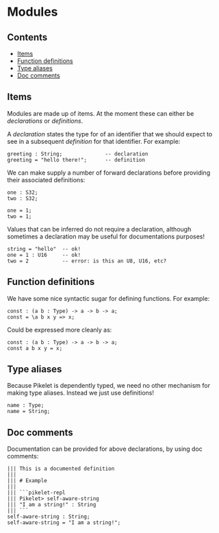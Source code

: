 # Modules

## Contents

- [Items](#items)
- [Function definitions](#function-definitions)
- [Type aliases](#type-aliases)
- [Doc comments](#doc-comments)

## Items

Modules are made up of items. At the moment these can either be _declarations_
or _definitions_.

A _declaration_ states the type for of an identifier that we should
expect to see in a subsequent _definition_ for that identifier. For example:

```pikelet
greeting : String;              -- declaration
greeting = "hello there!";      -- definition
```

We can make supply a number of forward declarations before providing their
associated definitions:

```pikelet
one : S32;
two : S32;

one = 1;
two = 1;
```

Values that can be inferred do not require a declaration, although sometimes a
declaration may be useful for documentations purposes!

```pikelet
string = "hello"  -- ok!
one = 1 : U16     -- ok!
two = 2           -- error: is this an U8, U16, etc?
```

## Function definitions

We have some nice syntactic sugar for defining functions. For example:

```pikelet
const : (a b : Type) -> a -> b -> a;
const = \a b x y => x;
```

Could be expressed more cleanly as:

```pikelet
const : (a b : Type) -> a -> b -> a;
const a b x y = x;
```

## Type aliases

Because Pikelet is dependently typed, we need no other mechanism for making
type aliases. Instead we just use definitions!

```pikelet
name : Type;
name = String;
```

## Doc comments

Documentation can be provided for above declarations, by using doc comments:

```pikelet
||| This is a documented definition
|||
||| # Example
|||
||| ```pikelet-repl
||| Pikelet> self-aware-string
||| "I am a string!" : String
||| ```
self-aware-string : String;
self-aware-string = "I am a string!";
```
